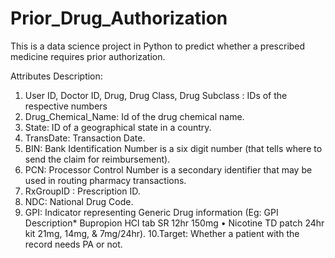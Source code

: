 # Prior_Drug_Authorization

This is a data science project in Python to predict whether a prescribed medicine requires prior authorization.

Attributes Description: 
 
1. User ID, Doctor ID, Drug, Drug Class, Drug Subclass : IDs of the respective numbers  
2. Drug_Chemical_Name: Id of the drug chemical name. 
3. State: ID of a geographical state in a country. 
4. TransDate: Transaction Date. 
5. BIN: Bank Identification Number is a six digit number (that tells where to send the claim for reimbursement). 
6. PCN: Processor Control Number is a secondary identifier that may be used in routing pharmacy transactions. 
7. RxGroupID : Prescription ID. 
8. NDC: National Drug Code. 
9. GPI: Indicator representing Generic Drug information (Eg: GPI Description* Bupropion HCl tab SR 12hr 150mg • Nicotine TD patch 24hr kit 21mg, 14mg, & 7mg/24hr). 
10.Target: Whether a patient with the record needs PA or not. 
 
 
